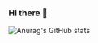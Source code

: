 ### Hi there 👋


![Anurag's GitHub stats](https://github-readme-stats.vercel.app/api?username=사용자ID&show_icons=true&theme=radical)
